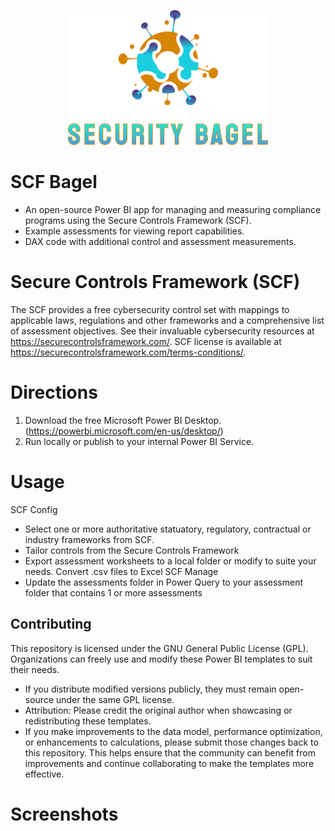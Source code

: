 <p align="center">
  <img src="https://github.com/SecurityBagel/SecurityBagel/blob/main/SecurityBagel.png"/>
</p>

# SCF Bagel
- An open-source Power BI app for managing and measuring compliance programs using the Secure Controls Framework (SCF). 
- Example assessments for viewing report capabilities.
- DAX code with additional control and assessment measurements.

# Secure Controls Framework (SCF) 
The SCF provides a free cybersecurity control set with mappings to applicable laws, regulations and other frameworks and a comprehensive list of assessment objectives.
See their invaluable cybersecurity resources at https://securecontrolsframework.com/. SCF license is available at https://securecontrolsframework.com/terms-conditions/.

# Directions
1. Download the free Microsoft Power BI Desktop. (https://powerbi.microsoft.com/en-us/desktop/)  
2. Run locally or publish to your internal Power BI Service.

# Usage
SCF Config
- Select one or more authoritative statuatory, regulatory, contractual or industry frameworks from SCF.
- Tailor controls from the Secure Controls Framework
- Export assessment worksheets to a local folder or modify to suite your needs. Convert .csv files to Excel
SCF Manage
- Update the assessments folder in Power Query to your assessment folder that contains 1 or more assessments 

## Contributing
This repository is licensed under the GNU General Public License (GPL).
Organizations can freely use and modify these Power BI templates to suit their needs.
- If you distribute modified versions publicly, they must remain open-source under the same GPL license.
- Attribution: Please credit the original author when showcasing or redistributing these templates.
- If you make improvements to the data model, performance optimization, or enhancements to calculations, please submit those changes back to this repository. This helps ensure that the community can benefit from improvements and continue collaborating to make the templates more effective.

# Screenshots
